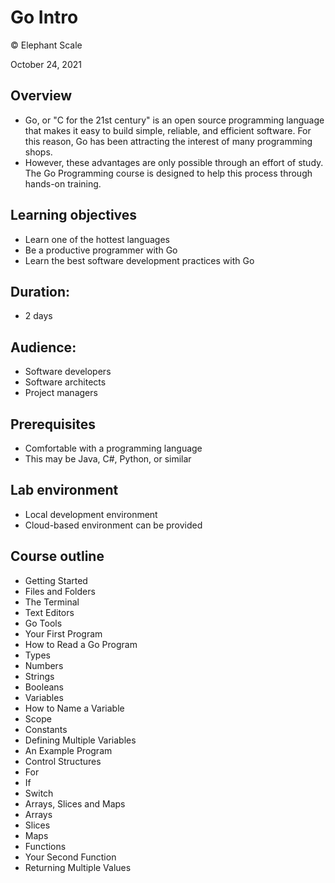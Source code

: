 # Go Intro

© Elephant Scale

October 24, 2021

## Overview

* Go, or "C for the 21st century" is an open source programming language that makes it easy to build simple, reliable, and efficient software. 
For this reason, Go has been attracting the interest of many programming shops. 
* However, these advantages are only possible through an effort of study. 
The Go Programming course is designed to help this process through hands-on training.

## Learning objectives

* Learn one of the hottest languages
* Be a productive programmer with Go
* Learn the best software development practices with Go

## Duration:

* 2 days

## Audience:

* Software developers
* Software architects
* Project managers

## Prerequisites

* Comfortable with a programming language
* This may be Java, C#, Python, or similar

## Lab environment

* Local development environment
* Cloud-based environment can be provided

## Course outline

* Getting Started
* Files and Folders
* The Terminal
* Text Editors
* Go Tools
* Your First Program
* How to Read a Go Program
* Types
* Numbers
* Strings
* Booleans
* Variables
* How to Name a Variable
* Scope
* Constants
* Defining Multiple Variables
* An Example Program
* Control Structures
* For
* If
* Switch
* Arrays, Slices and Maps
* Arrays
* Slices
* Maps
* Functions
* Your Second Function
* Returning Multiple Values